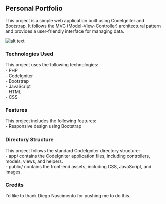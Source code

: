 <h2><b>Personal Portfolio </b></h2>

This project is a simple web application built using CodeIgniter and Bootstrap. It follows the MVC (Model-View-Controller) architectural pattern and provides a user-friendly interface for managing data.<br>

![alt text](https://github.com/rafaelalmeidab/personalPortfolio/assets/img/screenshot_pp.png?raw=true)

<h3><b>Technologies Used</b></h3>
This project uses the following technologies:<br>
- PHP<br>
- CodeIgniter<br>
- Bootstrap<br>
- JavaScript<br>
- HTML<br>
- CSS<br>

<h3><b>Features</b></h3>
This project includes the following features:<br>
- Responsive design using Bootstrap<br>

<h3><b>Directory Structure</b></h3>
This project follows the standard CodeIgniter directory structure:<br>
- app/ contains the CodeIgniter application files, including controllers, models, views, and helpers.<br>
- public/ contains the front-end assets, including CSS, JavaScript, and images.<br>

<h3><b>Credits</b></h3>
I'd like to thank Diego Nascimento for pushing me to do this.<br>
